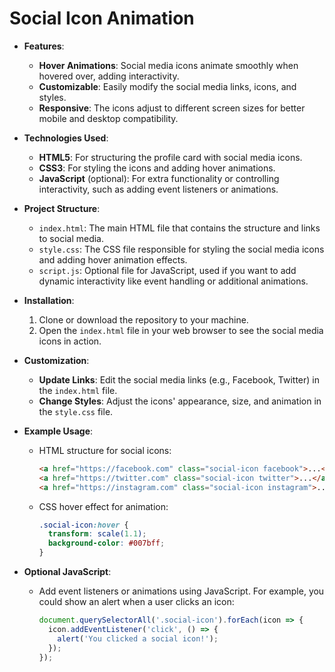 
# Social Icon Animation

- **Features**: 
  - **Hover Animations**: Social media icons animate smoothly when hovered over, adding interactivity.
  - **Customizable**: Easily modify the social media links, icons, and styles.
  - **Responsive**: The icons adjust to different screen sizes for better mobile and desktop compatibility.

- **Technologies Used**: 
  - **HTML5**: For structuring the profile card with social media icons.
  - **CSS3**: For styling the icons and adding hover animations.
  - **JavaScript** (optional): For extra functionality or controlling interactivity, such as adding event listeners or animations.

- **Project Structure**:
  - `index.html`: The main HTML file that contains the structure and links to social media.
  - `style.css`: The CSS file responsible for styling the social media icons and adding hover animation effects.
  - `script.js`: Optional file for JavaScript, used if you want to add dynamic interactivity like event handling or additional animations.

- **Installation**:
  1. Clone or download the repository to your machine.
  2. Open the `index.html` file in your web browser to see the social media icons in action.

- **Customization**:
  - **Update Links**: Edit the social media links (e.g., Facebook, Twitter) in the `index.html` file.
  - **Change Styles**: Adjust the icons' appearance, size, and animation in the `style.css` file.

- **Example Usage**:
  - HTML structure for social icons:
    ```html
    <a href="https://facebook.com" class="social-icon facebook">...</a>
    <a href="https://twitter.com" class="social-icon twitter">...</a>
    <a href="https://instagram.com" class="social-icon instagram">...</a>
    ```
  - CSS hover effect for animation:
    ```css
    .social-icon:hover {
      transform: scale(1.1);
      background-color: #007bff;
    }
    ```

- **Optional JavaScript**:
  - Add event listeners or animations using JavaScript. For example, you could show an alert when a user clicks an icon:
    ```javascript
    document.querySelectorAll('.social-icon').forEach(icon => {
      icon.addEventListener('click', () => {
        alert('You clicked a social icon!');
      });
    });
    ```

